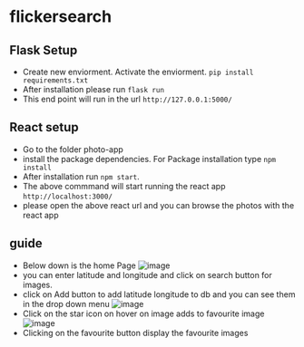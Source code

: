 # flickersearch

## Flask Setup
- Create new enviorment. Activate the enviorment.
 `pip install requirements.txt`
 - After installation please run `flask run`
 - This end point will run in the url `http://127.0.0.1:5000/`

## React setup
- Go to the folder photo-app
- install the package dependencies. For Package installation type `npm install`
- After installation run `npm start`. 
- The above commmand will start running the react app `http://localhost:3000/`
- please open the above react url and you can browse the photos with the react app

## guide
- Below down is the home Page
![image](https://user-images.githubusercontent.com/11938531/117744382-31446780-b226-11eb-91f4-9f334f85196d.png)
- you can enter latitude and longitude and click on search button for images.
- click on Add button to add latitude longitude to db and you can see them in the drop down menu
![image](https://user-images.githubusercontent.com/11938531/117744445-51742680-b226-11eb-978b-c3f932b65a5c.png)
- Click on the star icon on hover on image adds to favourite image
![image](https://user-images.githubusercontent.com/11938531/117744475-65b82380-b226-11eb-85ad-c559aed5691a.png)
- Clicking on the favourite button display the favourite images
